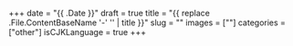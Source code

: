 +++
date            = "{{ .Date }}"
draft           = true
title           = "{{ replace .File.ContentBaseName '-' '' | title }}"
slug            = ""
images          = [""]
categories      = ["other"]
isCJKLanguage   = true
+++
